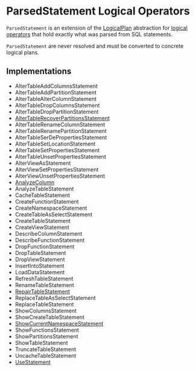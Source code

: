 # ParsedStatement Logical Operators

`ParsedStatement` is an extension of the [LogicalPlan](LogicalPlan.md) abstraction for [logical operators](#implementations) that hold exactly what was parsed from SQL statements.

`ParsedStatement` are never resolved and must be converted to concrete logical plans.

## Implementations

* AlterTableAddColumnsStatement
* AlterTableAddPartitionStatement
* AlterTableAlterColumnStatement
* AlterTableDropColumnsStatement
* AlterTableDropPartitionStatement
* [AlterTableRecoverPartitionsStatement](AlterTableRecoverPartitionsStatement.md)
* AlterTableRenameColumnStatement
* AlterTableRenamePartitionStatement
* AlterTableSerDePropertiesStatement
* AlterTableSetLocationStatement
* AlterTableSetPropertiesStatement
* AlterTableUnsetPropertiesStatement
* AlterViewAsStatement
* AlterViewSetPropertiesStatement
* AlterViewUnsetPropertiesStatement
* [AnalyzeColumn](AnalyzeColumn.md)
* AnalyzeTableStatement
* CacheTableStatement
* CreateFunctionStatement
* CreateNamespaceStatement
* CreateTableAsSelectStatement
* CreateTableStatement
* CreateViewStatement
* DescribeColumnStatement
* DescribeFunctionStatement
* DropFunctionStatement
* DropTableStatement
* DropViewStatement
* InsertIntoStatement
* LoadDataStatement
* RefreshTableStatement
* RenameTableStatement
* [RepairTableStatement](RepairTableStatement.md)
* ReplaceTableAsSelectStatement
* ReplaceTableStatement
* ShowColumnsStatement
* ShowCreateTableStatement
* [ShowCurrentNamespaceStatement](ShowCurrentNamespaceStatement.md)
* ShowFunctionsStatement
* ShowPartitionsStatement
* ShowTableStatement
* TruncateTableStatement
* UncacheTableStatement
* [UseStatement](UseStatement.md)
